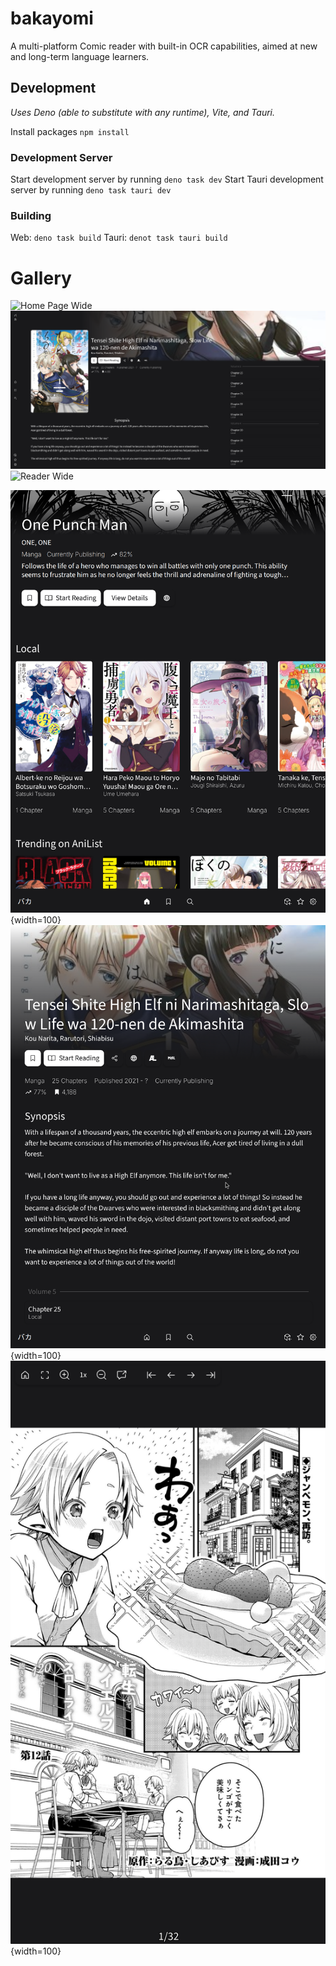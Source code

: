 # bakayomi
A multi-platform Comic reader with built-in OCR capabilities, aimed at new and long-term language learners.

## Development
_Uses Deno (able to substitute with any runtime), Vite, and Tauri._

Install packages
`npm install`

### Development Server
Start development server by running `deno task dev`
Start Tauri development server by running `deno task tauri dev`

### Building
Web: `deno task build`
Tauri: `denot task tauri build`

# Gallery
![Home Page Wide](./screenshots/home_wide.png)
![Series Page Wide](./screenshots/series_wide.png)
![Reader Wide](./screenshots/read_wide.png)

![Home Page Thin](./screenshots/home_thin.png){width=100}
![Series Page Thin](./screenshots/series_thin.png){width=100}
![Reader Thin](./screenshots/read_thin.png){width=100}
